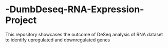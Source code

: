 # -DumbDeseq-RNA-Expression-Project
This repository showcases the outcome of DeSeq analysis of RNA dataset to identify upregulated and downregulated genes
